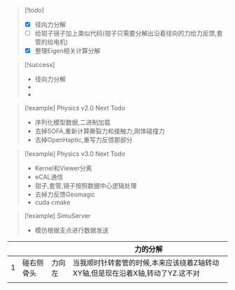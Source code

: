
>[!todo]
>- [x] 径向力分解
>- [ ] 给钳子镜子加上类似代码(钳子只需要分解出沿着径向的力给力反馈,套管的给电机)
>- [x] 整理Eigen相关计算分解

>[!success]
>- 径向力分解
>-
>-

>[!example] Physics v2.0 Next Todo
>- 序列化模型数据,二进制加载
>- 去掉SOFA,重新计算撕裂力和接触力,刚体碰撞力
>- 去掉OpenHaptic,重写力反馈那部分

>[!example] Physics v3.0 Next Todo
>- Kernel和Viewer分离
>- eCAL通信
>- 钳子,套管,镜子按照数据中心逻辑处理
>- 去掉力反馈Geomagic
>- cuda cmake

>[!example] SimuServer
>- 模仿根据支点进行数据发送

|  |  |  | 力的分解 |
| ---- | ---- | ---- | ---- |
| 1 | 碰右侧骨头 | 力向左 | 当我顺时针转套管的时候,本来应该绕着Z轴转动XY轴,但是现在沿着X轴,转动了YZ.这不对 |
|  |  |  |  |
